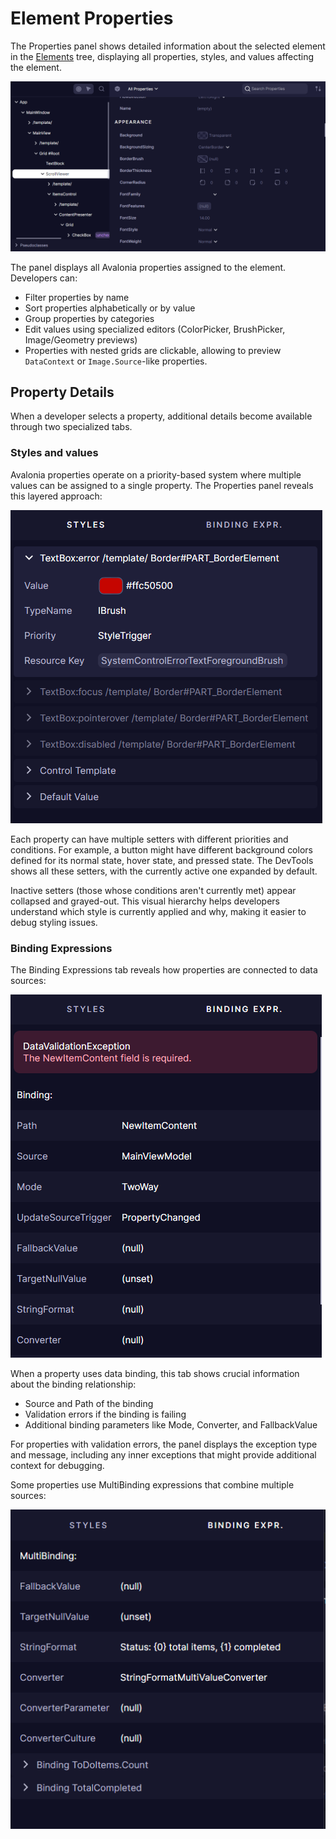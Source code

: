 # Element Properties

The Properties panel shows detailed information about the selected element in the [Elements](./elements.md) tree, displaying all properties, styles, and values affecting the element.

![Properties list](./../../assets/properties-list.png)

The panel displays all Avalonia properties assigned to the element. Developers can:
- Filter properties by name
- Sort properties alphabetically or by value
- Group properties by categories
- Edit values using specialized editors (ColorPicker, BrushPicker, Image/Geometry previews)
- Properties with nested grids are clickable, allowing to preview `DataContext` or `Image.Source`-like properties.

## Property Details

When a developer selects a property, additional details become available through two specialized tabs.

### Styles and values

Avalonia properties operate on a priority-based system where multiple values can be assigned to a single property. The Properties panel reveals this layered approach:

![Styles setters](./../../assets/properties-style-setters.png)

Each property can have multiple setters with different priorities and conditions. For example, a button might have different background colors defined for its normal state, hover state, and pressed state. The DevTools shows all these setters, with the currently active one expanded by default.

Inactive setters (those whose conditions aren't currently met) appear collapsed and grayed-out. This visual hierarchy helps developers understand which style is currently applied and why, making it easier to debug styling issues.

### Binding Expressions

The Binding Expressions tab reveals how properties are connected to data sources:

![Binding Expressions](./../../assets/properties-bindings.png)

When a property uses data binding, this tab shows crucial information about the binding relationship:
- Source and Path of the binding
- Validation errors if the binding is failing
- Additional binding parameters like Mode, Converter, and FallbackValue

For properties with validation errors, the panel displays the exception type and message, including any inner exceptions that might provide additional context for debugging.

Some properties use MultiBinding expressions that combine multiple sources:

![MultiBinding Expressions](./../../assets/properties-multi-bindings.png)
